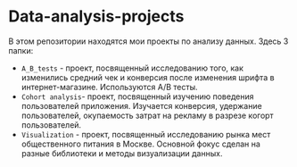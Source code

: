 # Data-analysis-projects
В этом репозитории находятся мои проекты по анализу данных.
Здесь 3 папки:

* `A_B_tests` - проект, посвященный исследованию того, как изменились средний чек и конверсия после изменения шрифта в интернет-магазине. Используются A/B тесты.
* `Cohort analysis`- проект, посвященный изучению поведения пользователей приложения. Изучается конверсия, удержание пользователей, окупаемость затрат на рекламу в разрезе когорт пользователей.
* `Visualization` - проект, посвященный исследованию рынка мест общественного питания в Москве. Основной фокус сделан на разные библиотеки и методы визуализации данных.
